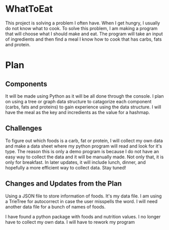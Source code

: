 # WhatToEat

This project is solving a problem I often have. When I get hungry, I usually do not know what to cook. To solve this problem, I am making a program that will choose what I should make and eat. The program will take an input of ingredients and then find a meal I know how to cook that has carbs, fats and protein. 

# Plan

## Components

It will be made using Python as it will be all done through the console. I plan on using a tree or graph data structure to catagorize each component (carbs, fats and proteins) to gain experience using the data structure. I will have the meal as the key and incredients as the value for a hashmap.

## Challenges

To figure out which foods is a carb, fat or protein, I will collect my own data and make a data sheet where my python program will read and look for it's type. The reason this is only a demo program is because I do not have an easy way to collect the data and it will be manually made. Not only that, it is only for breakfast. In later updates, it will include lunch, dinner, and hopefully a more efficient way to collect data. Stay tuned!


## Changes and Updates from the Plan

Using a JSON file to store information of foods. It's my data file.
I am using a TrieTree for autocorrect in case the user misspells the word. I will need another data file for a bunch of names of foods.

I have found a python package with foods and nutrition values. I no longer have to collect my own data. I will have to rework my program

